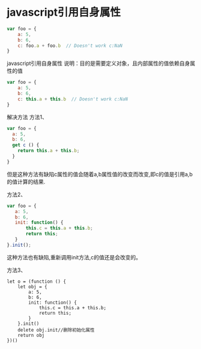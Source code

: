 # javascript引用自身属性

```javascript
var foo = {
    a: 5,
    b: 6,
    c: foo.a + foo.b  // Doesn't work c:NaN
}
```



javascript引用自身属性
说明：目的是需要定义对象，且内部属性的值依赖自身属性的值

```javascript
var foo = {
    a: 5,
    b: 6,
    c: this.a + this.b  // Doesn't work c:NaN
}
```



解决方法
方法1、

```javascript
var foo = {
  a: 5,
  b: 6,
  get c () {
    return this.a + this.b;
  }
}
```



但是这种方法有缺陷c属性的值会随着a,b属性值的改变而改变,即c的值是引用a,b的值计算的结果.

方法2、

```javascript
var foo = {
   a: 5,
   b: 6,
   init: function() {
       this.c = this.a + this.b;
       return this;
   }
}.init();

```

这种方法也有缺陷,重新调用init方法,c的值还是会改变的。

方法3、

```javas
let o = (function () {
    let obj = {
        a: 5,
        b: 6,
        init: function() {
            this.c = this.a + this.b;
            return this;
        }
    }.init()
    delete obj.init//删除初始化属性
    return obj
})()
```


